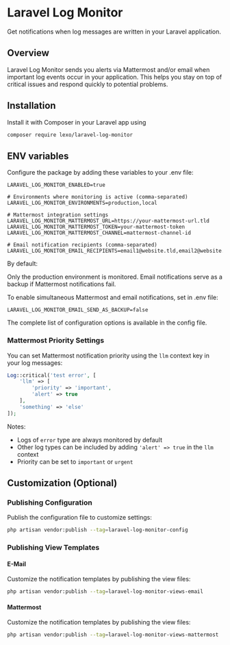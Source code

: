 # Laravel Log Monitor

Get notifications when log messages are written in your Laravel application.

## Overview

Laravel Log Monitor sends you alerts via Mattermost and/or email when important log events occur in your application. This helps you stay on top of critical issues and respond quickly to potential problems.

## Installation

Install it with Composer in your Laravel app using

```bash
composer require lexo/laravel-log-monitor
```

## ENV variables

Configure the package by adding these variables to your .env file:

```
LARAVEL_LOG_MONITOR_ENABLED=true

# Environments where monitoring is active (comma-separated)
LARAVEL_LOG_MONITOR_ENVIRONMENTS=production,local

# Mattermost integration settings
LARAVEL_LOG_MONITOR_MATTERMOST_URL=https://your-mattermost-url.tld
LARAVEL_LOG_MONITOR_MATTERMOST_TOKEN=your-mattermost-token
LARAVEL_LOG_MONITOR_MATTERMOST_CHANNEL=mattermost-channel-id

# Email notification recipients (comma-separated)
LARAVEL_LOG_MONITOR_EMAIL_RECIPIENTS=email1@website.tld,email2@website.tld
```

By default:

Only the production environment is monitored.
Email notifications serve as a backup if Mattermost notifications fail.

To enable simultaneous Mattermost and email notifications, set in .env file:

```
LARAVEL_LOG_MONITOR_EMAIL_SEND_AS_BACKUP=false
```

The complete list of configuration options is available in the config file.

### Mattermost Priority Settings

You can set Mattermost notification priority using the `llm` context key in your log messages:

```php
Log::critical('test error', [
    'llm' => [
        'priority' => 'important',
        'alert' => true
    ],
    'something' => 'else'
]);
```

Notes:

- Logs of `error` type are always monitored by default
- Other log types can be included by adding `'alert' => true` in the `llm` context
- Priority can be set to `important` or `urgent`

## Customization (Optional)

### Publishing Configuration

Publish the configuration file to customize settings:

```bash
php artisan vendor:publish --tag=laravel-log-monitor-config
```

### Publishing View Templates

#### E-Mail

Customize the notification templates by publishing the view files:

```bash
php artisan vendor:publish --tag=laravel-log-monitor-views-email
```

#### Mattermost

Customize the notification templates by publishing the view files:

```bash
php artisan vendor:publish --tag=laravel-log-monitor-views-mattermost
```